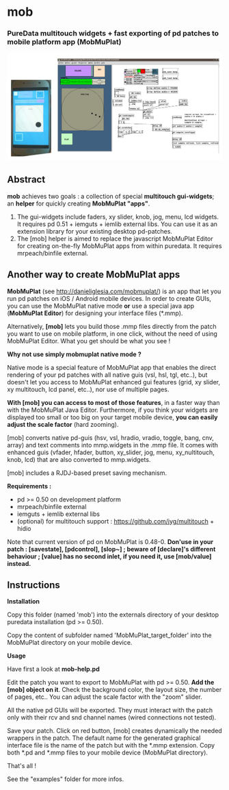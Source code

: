 # mob
### PureData multitouch widgets + fast exporting of pd patches to mobile platform app (MobMuPlat)
  <p align="center"> <img src="https://raw.githubusercontent.com/jyg/mob/master/data/mob-scratch-demo.png" alt="mob scratch demo" ></p>

## Abstract
**mob** achieves two goals : a collection of special **multitouch gui-widgets**; an **helper** for quickly creating **MobMuPlat "apps"**. 
1) The gui-widgets include faders, xy slider, knob, jog, menu, lcd widgets. It requires pd 0.51 + iemguts + iemlib external libs. You can use it as an extension library for your existing desktop pd-patches.
2) The [mob] helper is aimed to replace the javascript MobMuPlat Editor for creating on-the-fly MobMuPlat apps from within puredata. It requires mrpeach/binfile external.

## Another way to create MobMuPlat apps
**MobMuPlat** (see http://danieliglesia.com/mobmuplat/) is an app that let you run pd patches on iOS / Android mobile devices.
In order to create GUIs, you can use the MobMuPlat native mode **or** use a special java app (**MobMuPlat Editor**) for designing your interface files (*.mmp).

Alternatively, **[mob]** lets you build those .mmp files directly from the patch you want to use on mobile platform, in one click, without the need of using MobMuPlat Editor. What you get should be what you see !

**Why not use simply mobmuplat native mode ?**

Native mode is a special feature of MobMuPlat app that enables the direct rendering of your pd patches with all native guis (vsl, hsl, tgl, etc..), but doesn't let you access to MobMuPlat enhanced gui features (grid, xy slider, xy multitouch, lcd panel, etc..), nor use of multiple pages. 

**With [mob] you can access to most of those features**, in a faster way than with the MobMuPlat Java Editor. Furthermore, if you think your widgets are displayed too small or too big on your target mobile device, **you can easily adjust the scale factor** (hard zooming).

[mob] converts native pd-guis (hsv, vsl, hradio, vradio, toggle, bang, cnv, array) and text comments into mmp.widgets in the .mmp file.
It comes with enhanced guis (vfader, hfader, button, xy_slider, jog, menu, xy_nultitouch, knob, lcd) that are also converted to mmp.widgets.

[mob] includes a RJDJ-based preset saving mechanism.

**Requirements :**
- pd >= 0.50 on development platform
- mrpeach/binfile external
- iemguts + iemlib external libs
- (optional) for multitouch support : https://github.com/jyg/multitouch + hidio

Note that current version of pd on MobMuPlat is 0.48-0. **Don'use in your patch : [savestate], [pdcontrol], [slop~] ; beware of [declare]'s different behaviour ; [value] has no second inlet, if you need it, use [mob/value] instead.**

## Instructions

**Installation**

Copy this folder (named 'mob') into the externals directory of your desktop puredata installation (pd >= 0.50).

Copy the content of subfolder named 'MobMuPlat_target_folder' into the MobMuPlat directory on your mobile device.

**Usage**

Have first a look at **mob-help.pd**

Edit the patch you want to export to MobMuPlat with pd >= 0.50. **Add the [mob] object on it**. Check the background color, the layout size, the number of pages, etc.. You can adjust the scale factor with the "zoom" slider.

All the native pd GUIs will be exported. They must interact with the patch only with their rcv and snd channel names (wired connections not tested).

Save your patch. Click on red button, [mob] creates dynamically the needed wrappers in the patch. The default name for the generated graphical interface file is the name of the patch but with the *.mmp extension. Copy both *.pd and *.mmp files to your mobile device (MobMuPlat directory). 

That's all !

See the "examples" folder for more infos.
